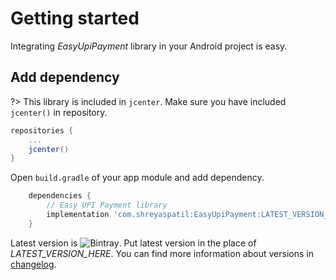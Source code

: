 # Getting started

Integrating *EasyUpiPayment* library in your Android project is easy. 

## Add dependency

?> This library is included in `jcenter`. Make sure you have included `jcenter()` in repository.

```groovy
repositories {
    ...
    jcenter()
}
```
Open `build.gradle` of your app module and add dependency.

```groovy
    dependencies {
        // Easy UPI Payment library
        implementation 'com.shreyaspatil:EasyUpiPayment:LATEST_VERSION_HERE'
    }
```
Latest version is ![Bintray](https://img.shields.io/bintray/v/patilshreyas/maven/com.shreyaspatil:EasyUpiPayment?style=flat-square). Put latest version in the place of *LATEST_VERSION_HERE*. You can find more information about versions in [changelog](pages/changelog).
